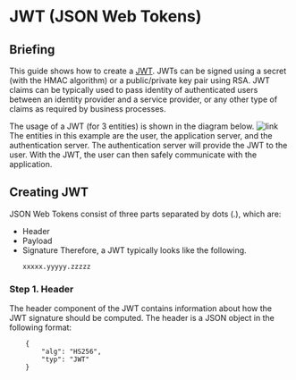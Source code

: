 # JWT (JSON Web Tokens)
## Briefing
This guide shows how to create a [JWT](http://https://jwt.io/). JWTs can be signed using a secret (with the HMAC algorithm) or a public/private key pair using RSA. JWT claims can be typically used to pass identity of authenticated users between an identity provider and a service provider, or any other type of claims as required by business processes.

The usage of a JWT (for 3 entities) is shown in the diagram below. 
![link](https://cdn-images-1.medium.com/max/1000/1*SSXUQJ1dWjiUrDoKaaiGLA.png)
The entities in this example are the user, the application server, and the authentication server. The authentication server will provide the JWT to the user. With the JWT, the user can then safely communicate with the application.

## Creating JWT
JSON Web Tokens consist of three parts separated by dots (.), which are:
* Header
* Payload
* Signature
Therefore, a JWT typically looks like the following.
    ```
    xxxxx.yyyyy.zzzzz
    ```
    
### Step 1. Header
The header component of the JWT contains information about how the JWT signature should be computed. The header is a JSON object in the following format:
```
    {
        "alg": "HS256",
        "typ": "JWT"
    }
```





